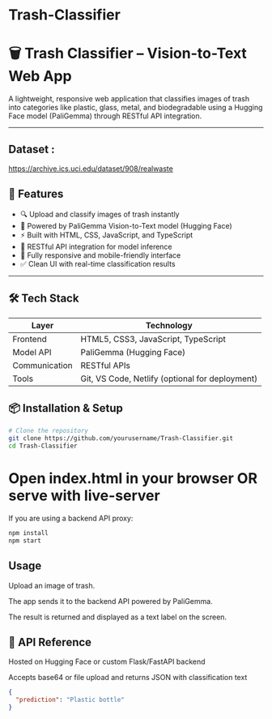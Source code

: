 # Trash-Classifier

# 🗑️ Trash Classifier – Vision-to-Text Web App

A lightweight, responsive web application that classifies images of trash into categories like plastic, glass, metal, and biodegradable using a Hugging Face model (PaliGemma) through RESTful API integration.

---
## Dataset : 
https://archive.ics.uci.edu/dataset/908/realwaste

## 🚀 Features

- 🔍 Upload and classify images of trash instantly
- 🧠 Powered by PaliGemma Vision-to-Text model (Hugging Face)
- ⚡ Built with HTML, CSS, JavaScript, and TypeScript
- 🔄 RESTful API integration for model inference
- 📱 Fully responsive and mobile-friendly interface
- ✅ Clean UI with real-time classification results

---

## 🛠️ Tech Stack

| Layer         | Technology                     |
|---------------|---------------------------------|
| Frontend      | HTML5, CSS3, JavaScript, TypeScript |
| Model API     | PaliGemma (Hugging Face)       |
| Communication | RESTful APIs                   |
| Tools         | Git, VS Code, Netlify (optional for deployment) |



## 📦 Installation & Setup

```bash
# Clone the repository
git clone https://github.com/yourusername/Trash-Classifier.git
cd Trash-Classifier
```

# Open index.html in your browser OR serve with live-server

If you are using a backend API proxy:
```bash
npm install
npm start
```

## Usage

Upload an image of trash.

The app sends it to the backend API powered by PaliGemma.

The result is returned and displayed as a text label on the screen.

## 🔗 API Reference

Hosted on Hugging Face or custom Flask/FastAPI backend

Accepts base64 or file upload and returns JSON with classification text

```json
{
  "prediction": "Plastic bottle"
}
```



